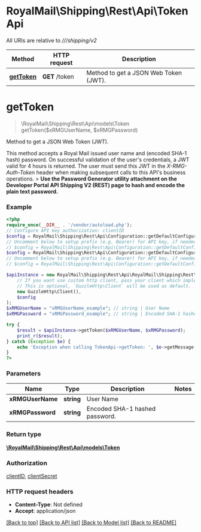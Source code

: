 # RoyalMail\Shipping\Rest\Api\TokenApi

All URIs are relative to *///shipping/v2*

Method | HTTP request | Description
------------- | ------------- | -------------
[**getToken**](TokenApi.md#getToken) | **GET** /token | Method to get a JSON Web Token (JWT).

# **getToken**
> \RoyalMail\Shipping\Rest\Api\models\Token getToken($xRMGUserName, $xRMGPassword)

Method to get a JSON Web Token (JWT).

This method accepts a Royal Mail issued user name and (encoded SHA-1 hash) password. On successful validation of the user's credentials, a JWT valid for 4 hours is returned. The user must send this JWT in the *X-RMG-Auth-Token* header when making subsequent calls to this API's business operations. > **Use the Password Generator utility attachment on the Developer Portal API Shipping V2 (REST) page to hash and encode the plain text password.**

### Example
```php
<?php
require_once(__DIR__ . '/vendor/autoload.php');
// Configure API key authorization: clientID
$config = RoyalMail\Shipping\Rest\Api\Configuration::getDefaultConfiguration()->setApiKey('X-IBM-Client-Id', 'YOUR_API_KEY');
// Uncomment below to setup prefix (e.g. Bearer) for API key, if needed
// $config = RoyalMail\Shipping\Rest\Api\Configuration::getDefaultConfiguration()->setApiKeyPrefix('X-IBM-Client-Id', 'Bearer');// Configure API key authorization: clientSecret
$config = RoyalMail\Shipping\Rest\Api\Configuration::getDefaultConfiguration()->setApiKey('X-IBM-Client-Secret', 'YOUR_API_KEY');
// Uncomment below to setup prefix (e.g. Bearer) for API key, if needed
// $config = RoyalMail\Shipping\Rest\Api\Configuration::getDefaultConfiguration()->setApiKeyPrefix('X-IBM-Client-Secret', 'Bearer');

$apiInstance = new RoyalMail\Shipping\Rest\Api\RoyalMail\Shipping\Rest\Api\TokenApi(
    // If you want use custom http client, pass your client which implements `GuzzleHttp\ClientInterface`.
    // This is optional, `GuzzleHttp\Client` will be used as default.
    new GuzzleHttp\Client(),
    $config
);
$xRMGUserName = "xRMGUserName_example"; // string | User Name
$xRMGPassword = "xRMGPassword_example"; // string | Encoded SHA-1 hashed password.

try {
    $result = $apiInstance->getToken($xRMGUserName, $xRMGPassword);
    print_r($result);
} catch (Exception $e) {
    echo 'Exception when calling TokenApi->getToken: ', $e->getMessage(), PHP_EOL;
}
?>
```

### Parameters

Name | Type | Description  | Notes
------------- | ------------- | ------------- | -------------
 **xRMGUserName** | **string**| User Name |
 **xRMGPassword** | **string**| Encoded SHA-1 hashed password. |

### Return type

[**\RoyalMail\Shipping\Rest\Api\models\Token**](../Model/Token.md)

### Authorization

[clientID](../../README.md#clientID), [clientSecret](../../README.md#clientSecret)

### HTTP request headers

 - **Content-Type**: Not defined
 - **Accept**: application/json

[[Back to top]](#) [[Back to API list]](../../README.md#documentation-for-api-endpoints) [[Back to Model list]](../../README.md#documentation-for-models) [[Back to README]](../../README.md)

